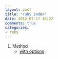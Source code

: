 ```yaml
---
layout: post
title: "ruby index"
date: 2012-07-17 10:22
comments: true
categories: 
- ruby
---
```

1. Method
    * [with options](http://blog.rlmflores.me/blog/2012/07/16/method-with-options/)
